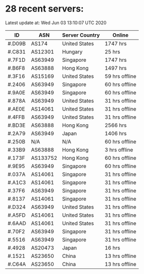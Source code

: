 # 28 recent servers:

Latest update at: Wed Jun 03 13:10:07 UTC 2020

| ID | ASN | Server Country | Online |
| -- | --- | -------------- | ------ |
| #.D09B | AS174 | United States | 1747 hrs |
| #.C831 | AS12301 | Hungary | 25 hrs |
| #.7F1D | AS63949 | Singapore | 1747 hrs |
| #.B6F8 | AS63888 | Hong Kong | 1497 hrs |
| #.3F16 | AS15169 | United States | 59 hrs offline |
| #.2406 | AS63949 | Singapore | 60 hrs offline |
| #.9A0E | AS63949 | Singapore | 60 hrs offline |
| #.878A | AS63949 | United States | 31 hrs offline |
| #.AE0E | AS14061 | United States | 31 hrs offline |
| #.4FFB | AS63949 | United States | 31 hrs offline |
| #.BD3E | AS63888 | Hong Kong | 2566 hrs |
| #.2A79 | AS63949 | Japan | 1406 hrs |
| #.250B | N/A | N/A | 60 hrs offline |
| #.33B9 | AS63888 | Hong Kong | 3 hrs offline |
| #.173F | AS133752 | Hong Kong | 60 hrs offline |
| #.9E95 | AS63949 | Singapore | 60 hrs offline |
| #.037A | AS14061 | Singapore | 31 hrs offline |
| #.A1C3 | AS14061 | Singapore | 31 hrs offline |
| #.37F6 | AS63949 | Singapore | 31 hrs offline |
| #.8137 | AS14061 | Singapore | 31 hrs offline |
| #.D324 | AS63949 | United States | 31 hrs offline |
| #.A5FD | AS14061 | United States | 31 hrs offline |
| #.6AAD | AS14061 | United States | 31 hrs offline |
| #.70F2 | AS63949 | Singapore | 31 hrs offline |
| #.5516 | AS63949 | Singapore | 31 hrs offline |
| #.4928 | AS20473 | Japan | 16 hrs |
| #.1521 | AS23650 | China | 13 hrs offline |
| #.C64A | AS23650 | China | 13 hrs offline |

